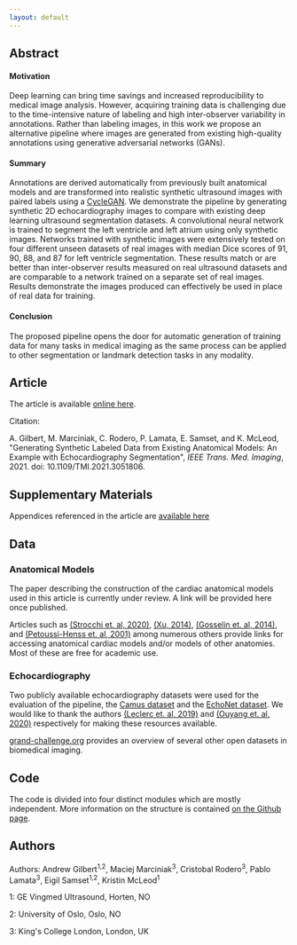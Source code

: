 ```yaml
---
layout: default
---
```


## Abstract

#### Motivation
Deep learning can bring time savings and increased reproducibility to medical image analysis. However, acquiring 
training data is challenging due to the time-intensive nature of labeling and high inter-observer variability 
in annotations. Rather than labeling images, in this work we propose an alternative pipeline where images are 
generated from existing high-quality annotations using generative adversarial networks (GANs).

#### Summary 
Annotations are derived automatically from previously built anatomical models and are transformed into realistic 
synthetic ultrasound images with paired labels using a [CycleGAN](https://junyanz.github.io/CycleGAN/). 
We demonstrate the pipeline by generating 
synthetic 2D echocardiography images to compare with existing deep learning ultrasound segmentation datasets. 
A convolutional neural network is trained to segment the left ventricle and left atrium using only synthetic images.
Networks trained with synthetic images were extensively tested on four different unseen datasets of real images with 
median Dice scores of 91, 90, 88, and 87 for left ventricle segmentation. 
These results match or are better than inter-observer results measured on real ultrasound datasets and are 
comparable to a network trained on a separate set of real images. Results demonstrate the images produced can 
effectively be used in place of real data for training.

#### Conclusion

The proposed pipeline opens the door for automatic generation of training data for many tasks in medical 
imaging as the same process can be applied to other segmentation or landmark detection tasks in any modality. 

## Article

The article is available [online here](https://ieeexplore.ieee.org/document/9324763). 

Citation: 

A. Gilbert, M. Marciniak, C. Rodero, P. Lamata, E. Samset, and K. McLeod, "Generating Synthetic Labeled Data from
Existing Anatomical Models: An Example with Echocardiography Segmentation", *IEEE Trans. Med. Imaging*, 2021. 
doi: 10.1109/TMI.2021.3051806.


## Supplementary Materials

Appendices referenced in the article are [available here](https://github.com/adgilbert/data-generation/blob/main/SupplementaryMaterial.pdf)

## Data

### Anatomical Models

The paper describing the construction of the cardiac anatomical models used in this article is currently under review. 
A link will be provided here once published. 

Articles such as 
[(Strocchi et. al, 2020)](https://journals.plos.org/plosone/article?id=10.1371/journal.pone.0235145), 
[(Xu, 2014)](https://iopscience.iop.org/article/10.1088/0031-9155/59/18/R233),
[(Gosselin et. al, 2014)](https://iopscience.iop.org/article/10.1088/0031-9155/59/18/5287), and
[(Petoussi-Henss et. al, 2001)](https://iopscience.iop.org/article/10.1088/0031-9155/47/1/307) 
among numerous others provide links for accessing anatomical cardiac models and/or models of other anatomies. 
Most of these are free for academic use.  


### Echocardiography

Two publicly available echocardiography datasets were used for the evaluation of the pipeline, the 
[Camus dataset](https://www.creatis.insa-lyon.fr/Challenge/camus/) and the 
[EchoNet dataset](https://echonet.github.io/dynamic/). We would like to thank the authors 
[(Leclerc et. al, 2019)](https://ieeexplore.ieee.org/abstract/document/8649738) and 
[(Ouyang et. al, 2020)](https://www.nature.com/articles/s41586-020-2145-8) respectively for making these resources 
available.

[grand-challenge.org](https://grand-challenge.org/challenges/) provides an overview of several other open datasets in 
biomedical imaging.

## Code


The code is divided into four distinct modules which are mostly independent. More information on the structure is
contained [on the Github page](https://github.com/adgilbert/data-generation).


## Authors

Authors: Andrew Gilbert<sup>1,2</sup>, Maciej Marciniak<sup>3</sup>, Cristobal Rodero<sup>3</sup>, 
Pablo Lamata<sup>3</sup>, Eigil Samset<sup>1,2</sup>, Kristin McLeod<sup>1</sup>

1: GE Vingmed Ultrasound, Horten, NO

2: University of Oslo, Oslo, NO

3: King's College London, London, UK
